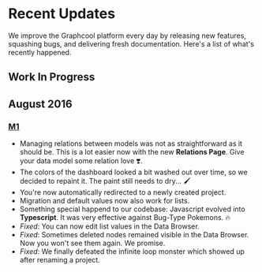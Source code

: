# Recent Updates

We improve the Graphcool platform every day by releasing new features, squashing bugs, and delivering fresh documentation. Here's a list of what's recently happened.

## Work In Progress

## August 2016

### [M1](https://github.com/graphcool/dashboard/milestone/1)

* Managing relations between models was not as straightforward as it should be. This is a lot easier now with the new **Relations Page**. Give your data model some relation love ❣️.
* The colors of the dashboard looked a bit washed out over time, so we decided to repaint it. The paint still needs to dry... 🖌
* You're now automatically redirected to a newly created project.
* Migration and default values now also work for lists.
* Something special happend to our codebase: Javascript evolved into **Typescript**. It was very effective against Bug-Type Pokemons. 🔥
* *Fixed*: You can now edit list values in the Data Browser.
* *Fixed*: Sometimes deleted nodes remained visible in the Data Browser. Now you won't see them again. We promise.
* *Fixed*: We finally defeated the infinite loop monster which showed up after renaming a project.
